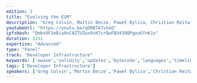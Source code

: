 ```yaml
---
edition: 2
title: "Evolving the EVM"
description: "Greg Colvin, Martin Becze, Paweł Bylica, Christian Reitwiessner, Alex Beregszaszi discuss their personal work and evolving the EVM."
youtubeUrl: "https://youtu.be/qO9BTA7vVeQ"
ipfsHash: "Qmbx9F3oBiaAnCAZTUZwx9zK7crQwFBU438QPgouGfnK1x"
duration: 1251
expertise: "Advanced"
type: "Panel"
track: "Developer Infrastructure"
keywords: ['ewasm','solidity','updates','bytecode','languages','timeline','webassembly','metering','runtime']
tags: ['Developer Infrastructure']
speakers: ['Greg Colvin','Martin Becze','Paweł Bylica','Christian Reitwiessner','Alex Beregszaszi']
---
```

